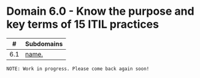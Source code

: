 # Domain 6.0 - Know the purpose and key terms of 15 ITIL practices

| # | Subdomains   | 
|---|---|
|6.1 | [name.](https://github.com/erich-tech/ITIL_Notes/tree/main/Domain_6#readme) |


```
NOTE: Work in progress. Please come back again soon! 
```
